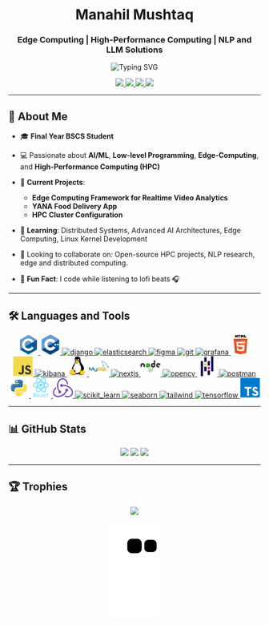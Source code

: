 <h1 align="center">Manahil Mushtaq</h1>
<h3 align="center"> Edge Computing | High-Performance Computing | NLP and LLM Solutions </h3>

<p align="center">
  <img src="https://readme-typing-svg.herokuapp.com?color=%2336BCF7&center=true&vCenter=true&width=500&lines=Making+an+impact+one+project+at+a+time+%F0%9F%8C%9F;Building+solutions+that+matter+%F0%9F%92%BB;Solving+problems+with+code+and+coffee+%F0%9F%8D%BB" alt="Typing SVG" />
</p>


<p align="center">
  <a href="https://manahil-04.github.io">
    <img src="https://img.shields.io/badge/My%20Portfolio-%23ff477e?style=for-the-badge&logo=dev.to&logoColor=white" />
  </a>
  <a href="https://github.com/Manahil-04">
    <img src="https://img.shields.io/badge/GitHub-%23000000?style=for-the-badge&logo=github&logoColor=white" />
  </a>
  <a href="https://linkedin.com/in/manahilmushtaq">
    <img src="https://img.shields.io/badge/LinkedIn-%230077B5?style=for-the-badge&logo=linkedin&logoColor=white" />
  </a>
  <a href="mailto:manahilmushtaq@example.com">
    <img src="https://img.shields.io/badge/Email-D14836?style=for-the-badge&logo=gmail&logoColor=white" />
  </a>
</p>

---

## 🌟 About Me
- 🎓 **Final Year BSCS Student**  
- 💻 Passionate about **AI/ML**, **Low-level Programming**, **Edge-Computing**, and **High-Performance Computing (HPC)**  

- 🔭 **Current Projects**: <br>
  - **Edge Computing Framework for Realtime Video Analytics**
  - **YANA Food Delivery App**
  - **HPC Cluster Configuration**
- 🌱 **Learning**: Distributed Systems, Advanced AI Architectures, Edge Computing, Linux Kernel Development
- 🤝 Looking to collaborate on: Open-source HPC projects, NLP research, edge and distributed computing.
- 🌌 **Fun Fact**: I code while listening to lofi beats 🎧

---

<!--
<h3 align="left">Connect with me:</h3>
<p align="left">
<a href="https://linkedin.com/in/manahilmushtaq" target="blank"><img align="center" src="https://raw.githubusercontent.com/rahuldkjain/github-profile-readme-generator/master/src/images/icons/Social/linked-in-alt.svg" alt="manahilmushtaq" height="30" width="40" /></a>
</p>
-->
## 🛠️ Languages and Tools
<p align="center"> <a href="https://www.cprogramming.com/" target="_blank" rel="noreferrer"> <img src="https://raw.githubusercontent.com/devicons/devicon/master/icons/c/c-original.svg" alt="c" width="40" height="40"/> </a> <a href="https://www.w3schools.com/cpp/" target="_blank" rel="noreferrer"> <img src="https://raw.githubusercontent.com/devicons/devicon/master/icons/cplusplus/cplusplus-original.svg" alt="cplusplus" width="40" height="40"/> </a> <a href="https://www.djangoproject.com/" target="_blank" rel="noreferrer"> <img src="https://cdn.worldvectorlogo.com/logos/django.svg" alt="django" width="40" height="40"/> </a> <a href="https://www.elastic.co" target="_blank" rel="noreferrer"> <img src="https://www.vectorlogo.zone/logos/elastic/elastic-icon.svg" alt="elasticsearch" width="40" height="40"/> </a> <a href="https://www.figma.com/" target="_blank" rel="noreferrer"> <img src="https://www.vectorlogo.zone/logos/figma/figma-icon.svg" alt="figma" width="40" height="40"/> </a> <a href="https://git-scm.com/" target="_blank" rel="noreferrer"> <img src="https://www.vectorlogo.zone/logos/git-scm/git-scm-icon.svg" alt="git" width="40" height="40"/> </a> <a href="https://grafana.com" target="_blank" rel="noreferrer"> <img src="https://www.vectorlogo.zone/logos/grafana/grafana-icon.svg" alt="grafana" width="40" height="40"/> </a> <a href="https://www.w3.org/html/" target="_blank" rel="noreferrer"> <img src="https://raw.githubusercontent.com/devicons/devicon/master/icons/html5/html5-original-wordmark.svg" alt="html5" width="40" height="40"/> </a> <a href="https://developer.mozilla.org/en-US/docs/Web/JavaScript" target="_blank" rel="noreferrer"> <img src="https://raw.githubusercontent.com/devicons/devicon/master/icons/javascript/javascript-original.svg" alt="javascript" width="40" height="40"/> </a> <a href="https://www.elastic.co/kibana" target="_blank" rel="noreferrer"> <img src="https://www.vectorlogo.zone/logos/elasticco_kibana/elasticco_kibana-icon.svg" alt="kibana" width="40" height="40"/> </a> <a href="https://www.linux.org/" target="_blank" rel="noreferrer"> <img src="https://raw.githubusercontent.com/devicons/devicon/master/icons/linux/linux-original.svg" alt="linux" width="40" height="40"/> </a> <a href="https://www.mysql.com/" target="_blank" rel="noreferrer"> <img src="https://raw.githubusercontent.com/devicons/devicon/master/icons/mysql/mysql-original-wordmark.svg" alt="mysql" width="40" height="40"/> </a> <a href="https://nextjs.org/" target="_blank" rel="noreferrer"> <img src="https://cdn.worldvectorlogo.com/logos/nextjs-2.svg" alt="nextjs" width="40" height="40"/> </a> <a href="https://nodejs.org" target="_blank" rel="noreferrer"> <img src="https://raw.githubusercontent.com/devicons/devicon/master/icons/nodejs/nodejs-original-wordmark.svg" alt="nodejs" width="40" height="40"/> </a> <a href="https://opencv.org/" target="_blank" rel="noreferrer"> <img src="https://www.vectorlogo.zone/logos/opencv/opencv-icon.svg" alt="opencv" width="40" height="40"/> </a> <a href="https://pandas.pydata.org/" target="_blank" rel="noreferrer"> <img src="https://raw.githubusercontent.com/devicons/devicon/2ae2a900d2f041da66e950e4d48052658d850630/icons/pandas/pandas-original.svg" alt="pandas" width="40" height="40"/> </a> <a href="https://postman.com" target="_blank" rel="noreferrer"> <img src="https://www.vectorlogo.zone/logos/getpostman/getpostman-icon.svg" alt="postman" width="40" height="40"/> </a> <a href="https://www.python.org" target="_blank" rel="noreferrer"> <img src="https://raw.githubusercontent.com/devicons/devicon/master/icons/python/python-original.svg" alt="python" width="40" height="40"/> </a> <a href="https://reactjs.org/" target="_blank" rel="noreferrer"> <img src="https://raw.githubusercontent.com/devicons/devicon/master/icons/react/react-original-wordmark.svg" alt="react" width="40" height="40"/> </a> <a href="https://redux.js.org" target="_blank" rel="noreferrer"> <img src="https://raw.githubusercontent.com/devicons/devicon/master/icons/redux/redux-original.svg" alt="redux" width="40" height="40"/> </a> <a href="https://scikit-learn.org/" target="_blank" rel="noreferrer"> <img src="https://upload.wikimedia.org/wikipedia/commons/0/05/Scikit_learn_logo_small.svg" alt="scikit_learn" width="40" height="40"/> </a> <a href="https://seaborn.pydata.org/" target="_blank" rel="noreferrer"> <img src="https://seaborn.pydata.org/_images/logo-mark-lightbg.svg" alt="seaborn" width="40" height="40"/> </a> <a href="https://tailwindcss.com/" target="_blank" rel="noreferrer"> <img src="https://www.vectorlogo.zone/logos/tailwindcss/tailwindcss-icon.svg" alt="tailwind" width="40" height="40"/> </a> <a href="https://www.tensorflow.org" target="_blank" rel="noreferrer"> <img src="https://www.vectorlogo.zone/logos/tensorflow/tensorflow-icon.svg" alt="tensorflow" width="40" height="40"/> </a> <a href="https://www.typescriptlang.org/" target="_blank" rel="noreferrer"> <img src="https://raw.githubusercontent.com/devicons/devicon/master/icons/typescript/typescript-original.svg" alt="typescript" width="40" height="40"/> </a> </p>

---

## 📊 GitHub Stats
<p align="center">
  <img src="https://github-readme-stats.vercel.app/api?username=Manahil-04&show_icons=true&theme=radical&hide_title=true" />
  <img src="https://github-readme-stats.vercel.app/api/top-langs/?username=Manahil-04&layout=compact&theme=radical" />
  <img src="https://github-readme-streak-stats.herokuapp.com/?user=Manahil-04&theme=radical" />
</p>

---


## 🏆 Trophies
<p align="center">
  <img align='center' src="https://github-profile-trophy.vercel.app/?username=Manahil-04&theme=radical" />
</p>


<!--
## 📫 Let's Connect!
[![LinkedIn](https://img.shields.io/badge/LinkedIn-0A66C2?style=for-the-badge&logo=linkedin&logoColor=white)](https://www.linkedin.com/in/manahilmushtaq)
[![Portfolio](https://img.shields.io/badge/Portfolio-000000?style=for-the-badge&logo=About.me&logoColor=white)](https://manahil-04.github.io)

![GitHub Contributions](https://ghchart.rshah.org/198198/Manahil-04)
-->

<p align="center">
  <img src="https://github.com/Manahil-04/Manahil-04/blob/output/github-contribution-grid-snake.svg" />
</p>
